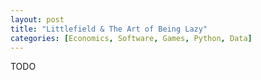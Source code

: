 ```yaml
---
layout: post
title: "Littlefield & The Art of Being Lazy"
categories: [Economics, Software, Games, Python, Data]
---
```


TODO